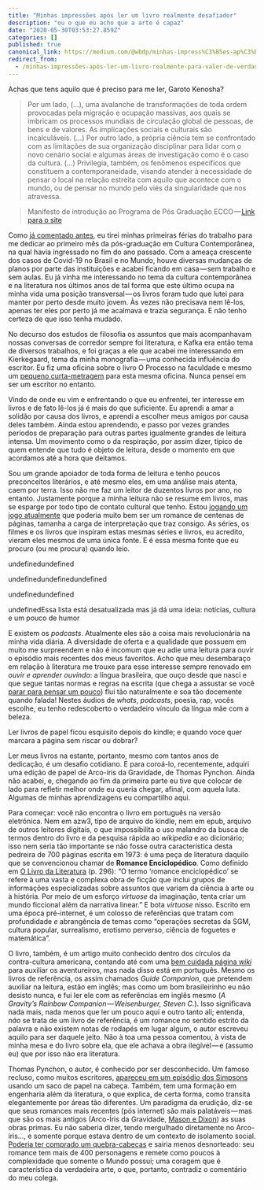```yaml
---
title: "Minhas impressões após ler um livro realmente desafiador"
description: "ou o que eu acho que a arte é capaz"
date: "2020-05-30T03:53:27.859Z"
categories: []
published: true
canonical_link: https://medium.com/@wbdp/minhas-impress%C3%B5es-ap%C3%B3s-ler-um-livro-realmente-para-valer-de-verdade-desafiador-a83391f0dd76
redirect_from:
  - /minhas-impressões-após-ler-um-livro-realmente-para-valer-de-verdade-desafiador-a83391f0dd76
---
```


Achas que tens aquilo que é preciso para me ler, Garoto Kenosha?

> Por um lado, (…), uma avalanche de transformações de toda ordem provocadas pela migração e ocupação massivas, aos quais se imbricam os processos mundiais de circulação global de pessoas, de bens e de valores. As implicações sociais e culturais são incalculáveis. (…) Por outro lado, a própria ciência tem se confrontado com as limitações de sua organização disciplinar para lidar com o novo cenário social e algumas áreas de investigação como é o caso da cultura. (…) Privilegia, também, os fenômenos específicos que constituem a contemporaneidade, visando atender à necessidade de pensar o local na relação estreita com aquilo que acontece com o mundo, ou de pensar no mundo pelo viés da singularidade que nos atravessa.

> Manifesto de introdução ao Programa de Pós Graduação ECCO — [Link para o site](https://www.ufmt.br/ecco/site/index.php)

Como [já comentado antes](https://medium.com/@walkerdantas/titulo-55298d8e0cd5), eu tirei minhas primeiras férias do trabalho para me dedicar ao primeiro mês da pós-graduação em Cultura Contemporânea, na qual havia ingressado no fim do ano passado. Com a ameaça crescente dos casos de Covid-19 no Brasil e no Mundo, houve diversas mudanças de planos por parte das instituições e acabei ficando em casa — sem trabalho e sem aulas. Eu já vinha me interessando no tema da cultura contemporânea e na literatura nos últimos anos de tal forma que este último ocupa na minha vida uma posição transversal — os livros foram tudo que lutei para manter por perto desde muito jovem. Às vezes não precisava nem lê-los, apenas ter eles por perto já me acalmava e trazia segurança. E não tenho certeza de que isso tenha mudado.

No decurso dos estudos de filosofia os assuntos que mais acompanhavam nossas conversas de corredor sempre foi literatura, e Kafka era então tema de diversos trabalhos, e foi graças a ele que acabei me interessando em Kierkegaard, tema da minha monografia — uma conhecida influência do escritor. Eu fiz uma oficina sobre o livro O Processo na faculdade e mesmo um [pequeno curta-metragem](https://youtu.be/UwwVT5NxQKw) para esta mesma oficina. Nunca pensei em ser um escritor no entanto.

Vindo de onde eu vim e enfrentando o que eu enfrentei, ter interesse em livros e de fato lê-los já é mais do que suficiente. Eu aprendi a amar a solidão por causa dos livros, e aprendi a escolher meus amigos por causa deles também. Ainda estou aprendendo, e passo por vezes grandes períodos de preparação para outras partes igualmente grandes de leitura intensa. Um movimento como o da respiração, por assim dizer, típico de quem entende que tudo é objeto de leitura, desde o momento em que acordamos até a hora que deitamos.

Sou um grande apoiador de toda forma de leitura e tenho poucos preconceitos literários, e até mesmo eles, em uma análise mais atenta, caem por terra. Isso não me faz um leitor de duzentos livros por ano, no entanto. Justamente porque a minha leitura não se resume em livros, mas se esparge por todo tipo de contato cultural que tenho. Estou [jogando um jogo atualmente](https://www.youtube.com/watch?v=nsi4Do0sNK4) que poderia muito bem ser um romance de centenas de páginas, tamanha a carga de interpretação que traz consigo. As séries, os filmes e os livros que inspiram estas mesmas séries e livros, eu acredito, vieram eles mesmos de uma única fonte. E é essa mesma fonte que eu procuro (ou me procura) quando leio.

undefinedundefined

undefinedundefinedundefined

undefinedundefined

undefinedEssa lista está desatualizada mas já dá uma ideia: notícias, cultura e um pouco de humor

E existem os _podcasts_. Atualmente eles são a coisa mais revolucionária na minha vida diária. A diversidade de oferta e a qualidade que possuem em muito me surpreendem e não é incomum que eu adie uma leitura para ouvir o episódio mais recentes dos meus favoritos. Acho que meu desembaraço em relação à literatura me trouxe para esse interesse sempre renovado em _ouvir e aprender ouvindo_: a língua brasileira, que ouço desde que nasci e que segue tantas normas e regras na escrita (que chega a assustar se você [parar para pensar um pouco](https://www.buzzfeed.com/br/rafaelcapanema/gringa-tentando-falar-portugues)) flui tão naturalmente e soa tão docemente quando falada! Nestes áudios de _whats_, _podcasts_, poesia, rap, vocês escolhe, eu tenho redescoberto o verdadeiro vínculo da língua mãe com a beleza.

Ler livros de papel ficou esquisito depois do kindle; e quando voce quer marcara a página sem riscar ou dobrar?

Ler meus livros na estante, portanto, mesmo com tantos anos de dedicação, é um desafio cotidiano. E para coroá-lo, recentemente, adquiri uma edição de papel de Arco-íris da Gravidade, de Thomas Pynchon. Ainda não acabei, e, chegando ao fim da primeira parte eu tive que colocar de lado para refletir melhor onde eu queria chegar, afinal, com aquela luta. Algumas de minhas aprendizagens eu compartilho aqui.

Para começar: você não encontra o livro em português na versão eletrônica. Nem em azw3, tipo de arquivo do kindle, nem em epub, arquivo de outros leitores digitais, o que impossibilita o uso malandro da busca de termos dentro do livro e da pesquisa rápida ao _wikipedia_ e ao dicionário; isso nem seria tão importante se não fosse outra característica desta pedreira de 700 páginas escrita em 1973: é uma peça de literatura daquilo que se convencionou chamar de **Romance Enciclopédico**. Como definido em [O Livro da Literatura](http://globolivros.globo.com/livros/o-livro-da-literatura) (p. 296): “O termo ‘romance enciclopédico’ se refere à uma vasta e complexa obra de ficção que inclui grupos de informações especializadas sobre assuntos que variam da ciência à arte ou à história. Por meio de um esforço _virtuose_ da imaginação, tenta criar um mundo ficcional além da narrativa linear.” E bota _virtuose_ nisso. Escrito em uma época pré-internet, é um colosso de referências que tratam com profundidade _e_ abrangência de temas como “operações secretas da SGM, cultura popular, surrealismo, erotismo perverso, ciência de foguetes e matemática”.

O livro, também, é um artigo muito conhecido dentro dos círculos da contra-cultura americana, contando até com uma [bem cuidada página _wiki_](https://gravitys-rainbow.pynchonwiki.com/wiki/index.php?title=Main_Page) para auxiliar os aventureiros, mas nada disso está em português. Mesmo os livros de referência, os assim chamados _Guide Companion_, que pretendem auxiliar na leitura, estão em inglês; mas como um bom brasileirinho eu não desisto nunca, e fui ler ele com as referências em inglês mesmo (_A Gravity’s Rainbow Companion — Weisenburger, Steven C._). Isso significava nada mais, nada menos que ler um pouco aqui e outro tanto ali; entenda, _não_ se trata de um livro de referência, é um romance no sentido estrito da palavra e não existem notas de rodapés em lugar algum, o autor escreveu aquilo para ser daquele jeito. Não à toa uma pessoa comentou, à vista de minha mesa e do livro sobre ela, que ele achava a obra ilegível — e (assumo eu) que por isso não era literatura.

Thomas Pynchon, o autor, é conhecido por ser desconhecido. Um famoso recluso, como muitos escritores, [apareceu em um episódio dos Simpsons](https://www.youtube.com/watch?v=QcYXWfGt7DY) usando um saco de papel na cabeça. Também, tem uma formação em engenharia além da literatura, o que explica, de certa forma, como transita elegantemente por áreas tão diferentes. Um paradigma da erudição, diz-se que seus romances mais recentes (pós internet) são mais palatáveis — mas que são os mais antigos (Arco-Íris da Gravidade, [Mason e Dixon](https://www.companhiadasletras.com.br/detalhe.php?codigo=11035)) as suas obras primas. Eu não saberia dizer, tendo mergulhado diretamente no Arco-íris…, e somente porque estava dentro de um contexto de isolamento social. [Poderia ter comprado um quebra-cabeças](https://www.nexojornal.com.br/grafico/2020/05/11/O-aumento-das-buscas-na-internet-por-estes-itens-na-quarentena) e sairia menos desnorteado: seu romance tem mais de 400 personagens e remete como poucos à complexidade que somente o Mundo possui; uma coragem que é característica da verdadeira arte, o que, portanto, contradiz o comentário do meu colega.

